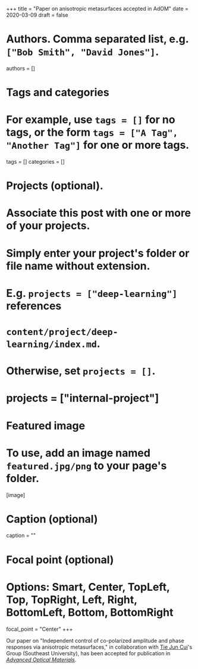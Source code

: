 +++
title = "Paper on anisotropic metasurfaces accepted in AdOM"
date = 2020-03-09
draft = false

# Authors. Comma separated list, e.g. `["Bob Smith", "David Jones"]`.
authors = []

# Tags and categories
# For example, use `tags = []` for no tags, or the form `tags = ["A Tag", "Another Tag"]` for one or more tags.
tags = []
categories = []

# Projects (optional).
#   Associate this post with one or more of your projects.
#   Simply enter your project's folder or file name without extension.
#   E.g. `projects = ["deep-learning"]` references 
#   `content/project/deep-learning/index.md`.
#   Otherwise, set `projects = []`.
# projects = ["internal-project"]

# Featured image
# To use, add an image named `featured.jpg/png` to your page's folder. 
[image]
  # Caption (optional)
  caption = ""

  # Focal point (optional)
  # Options: Smart, Center, TopLeft, Top, TopRight, Left, Right, BottomLeft, Bottom, BottomRight
  focal_point = "Center"
+++

Our paper on "Independent control of co-polarized amplitude and phase responses via anisotropic metasurfaces,"
in collaboration with [Tie Jun Cui]'s Group (Southeast University),
has been accepted for publication in [*Advanced Optical Materials*](https://onlinelibrary.wiley.com/journal/21951071). 


[Tie Jun Cui]: https://scholar.google.com/citations?user=-h-1eJsAAAAJ&hl=en